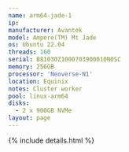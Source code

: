 ```yaml
---
name: arm64-jade-1
ip:
manufacturer: Avantek
model: Ampere(TM) Mt Jade
os: Ubuntu 22.04
threads: 160
serial: B81030Z1000703900010N0SC
memory: 256GB
processor: 'Neoverse-N1'
location: Equinix
notes: Cluster worker
pool: linux-arm64
disks:
  - 2 x 900GB NVMe
layout: page
---
```

{% include details.html %} 

